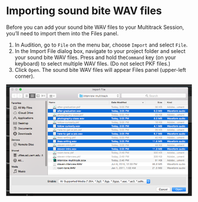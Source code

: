# Importing sound bite WAV files

Before you can add your sound bite WAV files to your Multitrack Session, you’ll need to import them into the Files panel.

1. In Audition, go to `File` on the menu bar, choose `Import` and select `File`.
2. In the Import File dialog box, navigate to your project folder and select your sound bite WAV files. Press and hold the`Command` key \(on your keyboard\) to select multiple WAV files. \(Do not select PKF files.\)
3. Click `Open`. The sound bite WAV files will appear Files panel \(upper-left corner\).

![](/assets/importing-sound-bite-wav-files.png)
